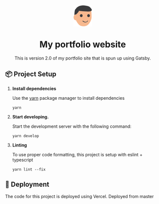 <p align="center">
  <img alt="Gatsby" src="./src/images/roy.png" width="60" />
</p>
<h1 align="center">
  My portfolio website
</h1>

<p align="center">
  This is version 2.0 of my portfolio site that is spun up using Gatsby.
</p>

## 📦 Project Setup

1.  **Install dependencies**

    Use the [yarn](https://classic.yarnpkg.com/en/) package manager to install dependencies

    ```shell
    yarn
    ```

1.  **Start developing.**

    Start the development server with the following command:

    ```shell
    yarn develop
    ```

1.  **Linting**

    To use proper code formatting, this project is setup with eslint + typescript

    ```shell
    yarn lint --fix
    ```

## 🚀 Deployment

The code for this project is deployed using Vercel. Deployed from master
